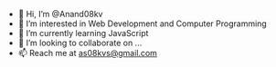 - 👋 Hi, I’m @Anand08kv
- 👀 I’m interested in Web Development and Computer Programming
- 🌱 I’m currently learning JavaScript
- 💞️ I’m looking to collaborate on ...
- 📫 Reach me at as08kvs@gmail.com

<!---
Anand08kv/Anand08kv is a ✨ special ✨ repository because its `README.md` (this file) appears on your GitHub profile.
You can click the Preview link to take a look at your changes.
--->
